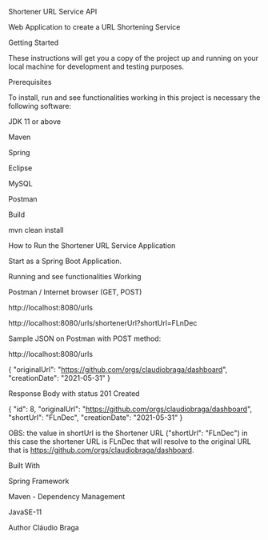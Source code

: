 Shortener URL Service API

Web Application to create a URL Shortening Service


Getting Started


These instructions will get you a copy of the project up and running on your local machine for development and testing purposes.


Prerequisites

To install, run and see functionalities working in this project is necessary the following software:

JDK 11 or above


Maven


Spring


Eclipse


MySQL


Postman


Build


mvn clean install


How to Run the Shortener URL Service Application


Start as a Spring Boot Application.


Running and see functionalities Working


Postman / Internet browser (GET, POST)


http://localhost:8080/urls


http://localhost:8080/urls/shortenerUrl?shortUrl=FLnDec


Sample JSON on Postman with POST method:


http://localhost:8080/urls


{
    "originalUrl": "https://github.com/orgs/claudiobraga/dashboard",
    "creationDate": "2021-05-31"
}


Response Body with status 201 Created


{
    "id": 8,
    "originalUrl": "https://github.com/orgs/claudiobraga/dashboard",
    "shortUrl": "FLnDec",
    "creationDate": "2021-05-31"
}



OBS: the value in shortUrl is the Shortener URL ("shortUrl": "FLnDec") in this case the shortener URL is FLnDec
that will resolve to the original URL that is https://github.com/orgs/claudiobraga/dashboard.


Built With


Spring Framework


Maven - Dependency Management


JavaSE-11


Author
Cláudio Braga
